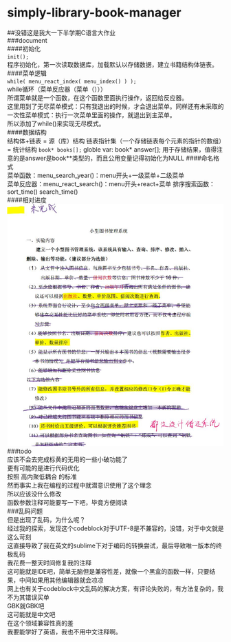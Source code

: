 # simply-library-book-manager
##没错这是我大一下半学期C语言大作业  
###document  
####初始化  
`init();`  
程序初始化，第一次读取数据库，加载默认以存储数据，建立书籍结构体链表。  
####菜单逻辑  
`while( menu_react_index( menu_index() ) );`  
while循环（菜单反应器（菜单（）））  
所谓菜单就是一个函数，在这个函数里面执行操作，返回给反应器。  
这里用到了无尽菜单模式：只有我退出的时候，才会退出菜单。同样还有未采取的一次性菜单模式：执行一次菜单里面的操作，就退出到主菜单。  
所以添加了while()来实现无尽模式。  
####数据结构  
结构体+链表 = 源（库）结构
链表指针集（一个存储链表每个元素的指针的数组）= 统计结构 `book* books[];`
globle var: book* answer[]; 用于存储结果，值得注意的是answer是book**类型的，而且公用变量记得初始化为NULL
####命名格式  
菜单函数：menu_search_year()：menu开头+一级菜单+二级菜单  
菜单反应器：menu_react_search()：menu开头+react+菜单
排序搜索函数：sort_time() search_time()  
####相对进度
![进度](/progress.jpg)  
###todo  
应该不会去完成标黄的无用的一些小破功能了  
更有可能的是进行代码优化  
按照 高内聚低耦合 的标准  
然而事实上我在编程的过程中就潜意识使用了这个理念  
所以应该没什么修改  
函数参数注释可能要写一下吧，毕竟方便阅读  
###乱码问题  
但是出现了乱码，为什么呢？  
经过我的探索，发现这个codeblock对于UTF-8是不兼容的，没错，对于中文就是这么苛刻  
这直接导致了我在英文的sublime下对于编码的转换尝试，最后导致唯一版本的终极乱码  
我花费一整天时间修复我的注释  
这可能就是IDE吧，简单无脑但是兼容性差，就像一个黑盒的函数一样，只要结果，中间如果用其他编辑器就会凉凉  
网上也有关于codeblock中文乱码的解决方案，有评论失败的，有方法复杂的，我不为其错误买单  
GBK就GBK吧  
这可能就是中文吧  
在这个领域兼容性真的差  
我要能学好了英语，我也不用中文注释啊。